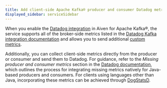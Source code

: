 ```yaml
---
title: Add client-side Apache Kafka® producer and consumer Datadog metrics
displayed_sidebar: serviceSidebar
---
```


When you enable the
[Datadog integration](/docs/integrations/datadog/datadog-metrics) in Aiven for Apache Kafka®, the service supports all of the
broker-side metrics listed in the [Datadog Kafka integration
documentation](https://docs.datadoghq.com/integrations/kafka/?tab=host#data-collected)
and allows you to send additional
[custom metrics](datadog-customised-metrics).

Additionally, you can collect client-side metrics directly from the
producer or consumer and send them to Datadog. For guidance, refer to
the *Missing producer and consumer metrics* section in the [Datadog
documentation](https://docs.datadoghq.com/integrations/faq/troubleshooting-and-deep-dive-for-kafka),
which outlines the process for integrating missing metrics natively for
Java-based producers and consumers. For clients using languages other
than Java, incorporating these metrics can be achieved through
[DogStatsD](https://docs.datadoghq.com/developers/dogstatsd/).
